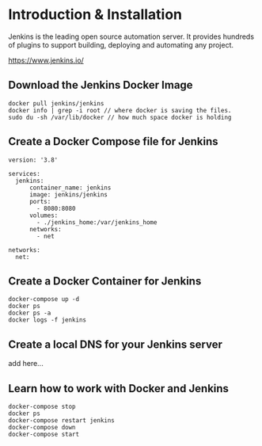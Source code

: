 # Introduction & Installation

Jenkins is the leading open source automation server. It provides hundreds of plugins to support building, deploying and automating any project. 

https://www.jenkins.io/


## Download the Jenkins Docker Image

```shell
docker pull jenkins/jenkins
docker info | grep -i root // where docker is saving the files.
sudo du -sh /var/lib/docker // how much space docker is holding
```

## Create a Docker Compose file for Jenkins

```shell
version: '3.8'

services:
  jenkins: 
      container_name: jenkins
      image: jenkins/jenkins
      ports:
        - 8080:8080
      volumes:
        - ./jenkins_home:/var/jenkins_home
      networks:
        - net
        
networks:
  net:
```

## Create a Docker Container for Jenkins

```shell
docker-compose up -d 
docker ps
docker ps -a
docker logs -f jenkins
```

## Create a local DNS for your Jenkins server

add here...

## Learn how to work with Docker and Jenkins

```shell
docker-compose stop
docker ps
docker-compose restart jenkins
docker-compose down
docker-compose start
```

